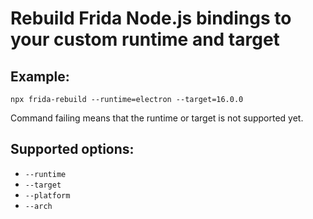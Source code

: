 # Rebuild Frida Node.js bindings to your custom runtime and target

## Example:
`npx frida-rebuild --runtime=electron --target=16.0.0`

Command failing means that the runtime or target is not supported yet.

## Supported options:
 - `--runtime`
 - `--target`
 - `--platform`
 - `--arch`

